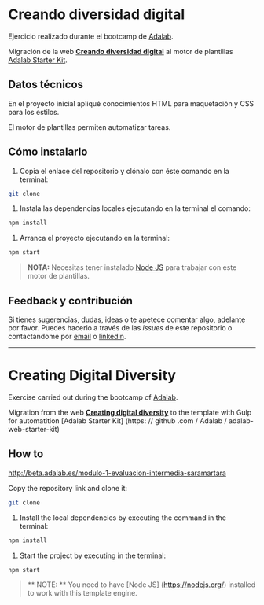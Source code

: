 # Creando diversidad digital

Ejercicio realizado durante el bootcamp de [Adalab](https://adalab.es/).

Migración de la web [**Creando diversidad digital**](http://beta.adalab.es/modulo-1-evaluacion-intermedia-saramartara/) al motor de plantillas [Adalab Starter Kit](https://github.com/Adalab/adalab-web-starter-kit).

## Datos técnicos

En el proyecto inicial apliqué conocimientos HTML para maquetación y CSS para los estilos.

El motor de plantillas permiten automatizar tareas.

## Cómo instalarlo

1. Copia el enlace del repositorio y clónalo con éste comando en la terminal:

```bash
git clone
```

1. Instala las dependencias locales ejecutando en la terminal el comando:

```bash
npm install
```

1. Arranca el proyecto ejecutando en la terminal:

```bash
npm start
```

> **NOTA:** Necesitas tener instalado [Node JS](https://nodejs.org/) para trabajar con este motor de plantillas.

## Feedback y contribución

Si tienes sugerencias, dudas, ideas o te apetece comentar algo, adelante por favor. Puedes hacerlo a través de las _issues_ de este repositorio o contactándome por [email](mailto:saramartinezaragon@gmail.com) o [linkedin](https://www.linkedin.com/in/saramartara/).

---

# Creating Digital Diversity

Exercise carried out during the bootcamp of [Adalab](www.adalab.es).

Migration from the web [**Creating digital diversity**](http://beta.adalab.es/modulo-1-evaluacion-intermedia-saramartara/) to the template with Gulp for automatition [Adalab Starter Kit] (https: // github .com / Adalab / adalab-web-starter-kit)

## How to

http://beta.adalab.es/modulo-1-evaluacion-intermedia-saramartara

Copy the repository link and clone it:

```bash
git clone
```

1. Install the local dependencies by executing the command in the terminal:

```bash
npm install
```

1. Start the project by executing in the terminal:

```bash
npm start
```

> ** NOTE: ** You need to have [Node JS] (https://nodejs.org/) installed to work with this template engine.
